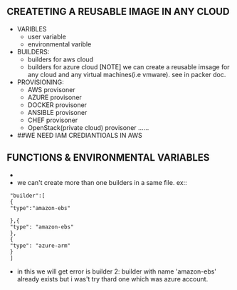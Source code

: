 ## CREATETING A REUSABLE IMAGE IN ANY CLOUD
* VARIBLES
  * user variable
  * environmental varible
* BUILDERS:
  * builders for aws cloud
  * builders for azure cloud
  [NOTE] we can create a reusable imsage for any cloud and any virtual machines(i.e vmware). see in packer doc.
* PROVISIONING:
  * AWS provisoner
  * AZURE provisoner
  * DOCKER provisoner 
  * ANSIBLE provisoner
  * CHEF provisoner
  * OpenStack(private cloud) provisoner ......
* ##WE NEED IAM CREDIANTIOALS IN AWS
## FUNCTIONS & ENVIRONMENTAL VARIABLES
* 
* we can't create more than one builders in a same file.
ex::
```
 "builder":[
 {
 "type":"amazon-ebs"

 },{
 "type": "amazon-ebs"
 },
 {
 "type": "azure-arm"
 }
 ]
```
 * in this we will get error is builder 2: builder with name 'amazon-ebs' already exists but i was't try thard one which was azure account.
  




